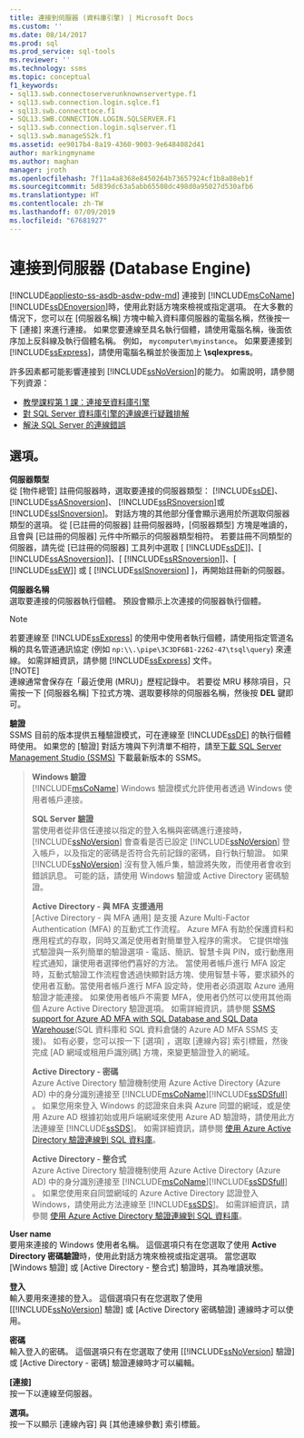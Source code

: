 ```yaml
---
title: 連接到伺服器 (資料庫引擎) | Microsoft Docs
ms.custom: ''
ms.date: 08/14/2017
ms.prod: sql
ms.prod_service: sql-tools
ms.reviewer: ''
ms.technology: ssms
ms.topic: conceptual
f1_keywords:
- sql13.swb.connectoserverunknownservertype.f1
- sql13.swb.connection.login.sqlce.f1
- sql13.swb.connecttoce.f1
- SQL13.SWB.CONNECTION.LOGIN.SQLSERVER.F1
- sql13.swb.connection.login.sqlserver.f1
- sql13.swb.manageSS2k.f1
ms.assetid: ee9017b4-8a19-4360-9003-9e6484082d41
author: markingmyname
ms.author: maghan
manager: jroth
ms.openlocfilehash: 7f11a4a8368e8450264b73657924cf1b8a08eb1f
ms.sourcegitcommit: 5d839dc63a5abb65508dc498d0a95027d530afb6
ms.translationtype: HT
ms.contentlocale: zh-TW
ms.lasthandoff: 07/09/2019
ms.locfileid: "67681927"
---
```

# <a name="connect-to-server-database-engine"></a>連接到伺服器 (Database Engine)
[!INCLUDE[appliesto-ss-asdb-asdw-pdw-md](../../includes/appliesto-ss-asdb-asdw-pdw-md.md)]
連接到 [!INCLUDE[msCoName](../../includes/msconame_md.md)] [!INCLUDE[ssDEnoversion](../../includes/ssdenoversion_md.md)]時，使用此對話方塊來檢視或指定選項。 在大多數的情況下，您可以在 [伺服器名稱]  方塊中輸入資料庫伺服器的電腦名稱，然後按一下 [連接]  來進行連接。 如果您要連線至具名執行個體，請使用電腦名稱，後面依序加上反斜線及執行個體名稱。 例如， `mycomputer\myinstance`。 如果要連接到 [!INCLUDE[ssExpress](../../includes/ssexpress_md.md)]，請使用電腦名稱並於後面加上 **\sqlexpress**。  
  
許多因素都可能影響連接到 [!INCLUDE[ssNoVersion](../../includes/ssnoversion-md.md)]的能力。 如需說明，請參閱下列資源：  
- [教學課程第 1 課：連接至資料庫引擎](../../relational-databases/lesson-1-connecting-to-the-database-engine.md)  
- [對 SQL Server 資料庫引擎的連線進行疑難排解](../../database-engine/configure-windows/troubleshoot-connecting-to-the-sql-server-database-engine.md)  
- [解決 SQL Server 的連線錯誤](https://support.microsoft.com/help/4009936/solving-connectivity-errors-to-sql-server)   
  
## <a name="options"></a>選項。  
**伺服器類型**  
從 [物件總管] 註冊伺服器時，選取要連接的伺服器類型： [!INCLUDE[ssDE](../../includes/ssde_md.md)]、 [!INCLUDE[ssASnoversion](../../includes/ssasnoversion_md.md)]、 [!INCLUDE[ssRSnoversion](../../includes/ssrsnoversion-md.md)]或 [!INCLUDE[ssISnoversion](../../includes/ssisnoversion-md.md)]。 對話方塊的其他部分僅會顯示適用於所選取伺服器類型的選項。 從 [已註冊的伺服器] 註冊伺服器時，[伺服器類型]  方塊是唯讀的，且會與 [已註冊的伺服器] 元件中所顯示的伺服器類型相符。 若要註冊不同類型的伺服器，請先從 [已註冊的伺服器] 工具列中選取 [ [!INCLUDE[ssDE](../../includes/ssde_md.md)]]、[ [!INCLUDE[ssASnoversion](../../includes/ssasnoversion_md.md)]]、[ [!INCLUDE[ssRSnoversion](../../includes/ssrsnoversion-md.md)]]、[ [!INCLUDE[ssEW](../../includes/ssew-md.md)]] 或 [ [!INCLUDE[ssISnoversion](../../includes/ssisnoversion-md.md)] ]，再開始註冊新的伺服器。  
  
**伺服器名稱**  
選取要連接的伺服器執行個體。 預設會顯示上次連接的伺服器執行個體。  
  
> [!NOTE]  
> 若要連線至 [!INCLUDE[ssExpress](../../includes/ssexpress_md.md)] 的使用中使用者執行個體，請使用指定管道名稱的具名管道通訊協定 (例如 `np:\\.\pipe\3C3DF6B1-2262-47\tsql\query`) 來連線。 如需詳細資訊，請參閱 [!INCLUDE[ssExpress](../../includes/ssexpress_md.md)] 文件。  
> [!NOTE]  
> 連線通常會保存在「最近使用 (MRU)」歷程記錄中。 若要從 MRU 移除項目，只需按一下 [伺服器名稱]  下拉式方塊、選取要移除的伺服器名稱，然後按 **DEL** 鍵即可。  
   
**驗證**  
SSMS 目前的版本提供五種驗證模式，可在連線至 [!INCLUDE[ssDE](../../includes/ssde_md.md)] 的執行個體時使用。 如果您的 [驗證] 對話方塊與下列清單不相符，請至[下載 SQL Server Management Studio (SSMS)](../download-sql-server-management-studio-ssms.md) 下載最新版本的 SSMS。  

  
> **Windows 驗證**  
> [!INCLUDE[msCoName](../../includes/msconame_md.md)] Windows 驗證模式允許使用者透過 Windows 使用者帳戶連接。  
> 
> **SQL Server 驗證**  
> 當使用者從非信任連接以指定的登入名稱與密碼進行連接時， [!INCLUDE[ssNoVersion](../../includes/ssnoversion-md.md)] 會查看是否已設定 [!INCLUDE[ssNoVersion](../../includes/ssnoversion-md.md)] 登入帳戶，以及指定的密碼是否符合先前記錄的密碼，自行執行驗證。 如果 [!INCLUDE[ssNoVersion](../../includes/ssnoversion-md.md)] 沒有登入帳戶集，驗證將失敗，而使用者會收到錯誤訊息。 可能的話，請使用 Windows 驗證或 Active Directory 密碼驗證。  
> 
> **Active Directory - 與 MFA 支援通用**  
> [Active Directory - 與 MFA 通用] 是支援 Azure Multi-Factor Authentication (MFA) 的互動式工作流程。 Azure MFA 有助於保護資料和應用程式的存取，同時又滿足使用者對簡單登入程序的需求。 它提供增強式驗證與一系列簡單的驗證選項 - 電話、簡訊、智慧卡與 PIN，或行動應用程式通知，讓使用者選擇他們喜好的方法。 當使用者帳戶進行 MFA 設定時，互動式驗證工作流程會透過快顯對話方塊、使用智慧卡等，要求額外的使用者互動。當使用者帳戶進行 MFA 設定時，使用者必須選取 Azure 通用驗證才能連接。 如果使用者帳戶不需要 MFA，使用者仍然可以使用其他兩個 Azure Active Directory 驗證選項。 如需詳細資訊，請參閱 [SSMS support for Azure AD MFA with SQL Database and SQL Data Warehouse](https://azure.microsoft.com/documentation/articles/sql-database-ssms-mfa-authentication/)(SQL 資料庫和 SQL 資料倉儲的 Azure AD MFA SSMS 支援)。 如有必要，您可以按一下 [選項]  ，選取 [連線內容]  索引標籤，然後完成 [AD 網域或租用戶識別碼]  方塊，來變更驗證登入的網域。  
> 
> **Active Directory - 密碼**  
> Azure Active Directory 驗證機制使用 Azure Active Directory (Azure AD) 中的身分識別連接至 [!INCLUDE[msCoName](../../includes/msconame_md.md)][!INCLUDE[ssSDSfull](../../includes/sssdsfull-md.md)] 。  如果您用來登入 Windows 的認證來自未與 Azure 同盟的網域，或是使用 Azure AD 根據初始或用戶端網域來使用 Azure AD 驗證時，請使用此方法連線至 [!INCLUDE[ssSDS](../../includes/sssds-md.md)]。 如需詳細資訊，請參閱 [使用 Azure Active Directory 驗證連線到 SQL 資料庫](https://azure.microsoft.com/documentation/articles/sql-database-aad-authentication/)。  
> 
> **Active Directory - 整合式**  
> Azure Active Directory 驗證機制使用 Azure Active Directory (Azure AD) 中的身分識別連接至 [!INCLUDE[msCoName](../../includes/msconame_md.md)][!INCLUDE[ssSDSfull](../../includes/sssdsfull-md.md)] 。 如果您使用來自同盟網域的 Azure Active Directory 認證登入 Windows，請使用此方法連線至 [!INCLUDE[ssSDS](../../includes/sssds-md.md)]。 如需詳細資訊，請參閱 [使用 Azure Active Directory 驗證連線到 SQL 資料庫](https://azure.microsoft.com/documentation/articles/sql-database-aad-authentication/)。  
  
**User name**  
要用來連接的 Windows 使用者名稱。 這個選項只有在您選取了使用  **Active Directory 密碼驗證**時，使用此對話方塊來檢視或指定選項。 當您選取 [Windows 驗證]  或 [Active Directory - 整合式]  驗證時，其為唯讀狀態。  
  
**登入**  
輸入要用來連接的登入。 這個選項只有在您選取了使用 [[!INCLUDE[ssNoVersion](../../includes/ssnoversion-md.md)] 驗證] 或 [Active Directory 密碼驗證] 連線時才可以使用。  
  
**密碼**  
輸入登入的密碼。 這個選項只有在您選取了使用 [[!INCLUDE[ssNoVersion](../../includes/ssnoversion-md.md)] 驗證] 或 [Active Directory - 密碼] 驗證連線時才可以編輯。  
  
**[連接]**  
按一下以連線至伺服器。  
  
**選項。**  
按一下以顯示 [連線內容]  與 [其他連線參數]  索引標籤。  
  
